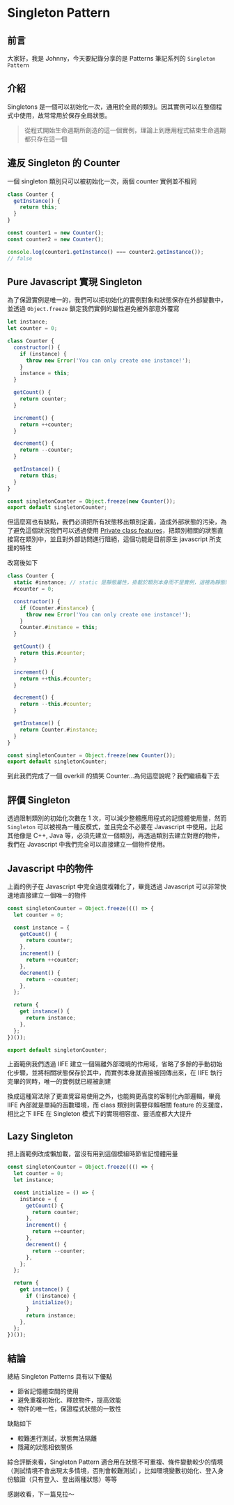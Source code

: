 # Singleton Pattern

## 前言
大家好，我是 Johnny，今天要紀錄分享的是 Patterns 筆記系列的 `Singleton Pattern`


## 介紹
Singletons 是一個可以初始化一次，通用於全局的類別。因其實例可以在整個程式中使用，故常常用於保存全局狀態。

> 從程式開始生命週期所創造的這一個實例，理論上到應用程式結束生命週期都只存在這一個


## 違反 Singleton 的 Counter
一個 singleton 類別只可以被初始化一次，兩個 counter 實例並不相同
```javascript
class Counter {
  getInstance() {
    return this;
  }
}

const counter1 = new Counter();
const counter2 = new Counter();

console.log(counter1.getInstance() === counter2.getInstance());
// false
```


## Pure Javascript 實現 Singleton
為了保證實例是唯一的，我們可以把初始化的實例對象和狀態保存在外部變數中，並透過 `Object.freeze` 鎖定我們實例的屬性避免被外部意外覆寫
```javascript
let instance;
let counter = 0;

class Counter {
  constructor() {
    if (instance) {
      throw new Error('You can only create one instance!');
    }
    instance = this;
  }

  getCount() {
    return counter;
  }

  increment() {
    return ++counter;
  }

  decrement() {
    return --counter;
  }

  getInstance() {
    return this;
  }
}

const singletonCounter = Object.freeze(new Counter());
export default singletonCounter;
```
但這麼寫也有缺點，我們必須把所有狀態移出類別定義，造成外部狀態的污染，為了避免這個狀況我們可以透過使用 [Private class features](https://developer.mozilla.org/en-US/docs/Web/JavaScript/Reference/Classes/Private_class_fields)，把類別相關的狀態直接寫在類別中，並且對外部訪問進行阻絕，這個功能是目前原生 javascript 所支援的特性

改寫後如下
```javascript
class Counter {
  static #instance; // static 是靜態屬性，掛載於類別本身而不是實例，這裡為靜態隱私屬性
  #counter = 0;

  constructor() {
    if (Counter.#instance) {
      throw new Error('You can only create one instance!');
    }
    Counter.#instance = this;
  }

  getCount() {
    return this.#counter;
  }

  increment() {
    return ++this.#counter;
  }

  decrement() {
    return --this.#counter;
  }

  getInstance() {
    return Counter.#instance;
  }
}

const singletonCounter = Object.freeze(new Counter());
export default singletonCounter;
```
到此我們完成了一個 overkill 的搞笑 Counter...為何這麼說呢？我們繼續看下去


## 評價 Singleton
透過限制類別的初始化次數在 1 次，可以減少整體應用程式的記憶體使用量，然而 `Singleton` 可以被視為一種反模式，並且完全不必要在 Javascript 中使用。比起其他像是 C++, Java 等，必須先建立一個類別，再透過類別去建立對應的物件，我們在 Javascript 中我們完全可以直接建立一個物件使用。


## Javascript 中的物件
上面的例子在 Javascript 中完全過度複雜化了，畢竟透過 Javascript 可以非常快速地直接建立一個唯一的物件

```javascript
const singletonCounter = Object.freeze((() => {
  let counter = 0;

  const instance = {
    getCount() {
      return counter;
    },
    increment() {
      return ++counter;
    },
    decrement() {
      return --counter;
    },
  };

  return {
    get instance() {
      return instance;
    },
  };
})());

export default singletonCounter;
```
上面範例我們透過 IIFE 建立一個隔離外部環境的作用域，省略了多餘的手動初始化步驟，並將相關狀態保存於其中，而實例本身就直接被回傳出來，在 IIFE 執行完畢的同時，唯一的實例就已經被創建

換成這種寫法除了更直覺容易使用之外，也能夠更高度的客制化內部邏輯，畢竟 IIFE 內部就是單純的函數環境，而 class 類別則需要仰賴相關 feature 的支援度，相比之下 IIFE 在 Singleton 模式下的實現相容度、靈活度都大大提升


## Lazy Singleton
把上面範例改成懶加載，當沒有用到這個模組時節省記憶體用量
```javascript
const singletonCounter = Object.freeze((() => {
  let counter = 0;
  let instance;

  const initialize = () => {
    instance = {
      getCount() {
        return counter;
      },
      increment() {
        return ++counter;
      },
      decrement() {
        return --counter;
      },
    };
  };

  return {
    get instance() {
      if (!instance) {
        initialize();
      }
      return instance;
    },
  };
})());
```


## 結論
總結 Singleton Patterns 具有以下優點
- 節省記憶體空間的使用
- 避免重複初始化、釋放物件，提高效能
- 物件的唯一性，保證程式狀態的一致性

缺點如下
- 較難進行測試，狀態無法隔離
- 隱藏的狀態相依關係

綜合評斷來看，Singleton Pattern 適合用在狀態不可重複、條件變動較少的情境（測試情境不會出現太多情境，否則會較難測試），比如環境變數初始化、登入身份驗證（只有登入、登出兩種狀態）等等

感謝收看，下一篇見拉～
